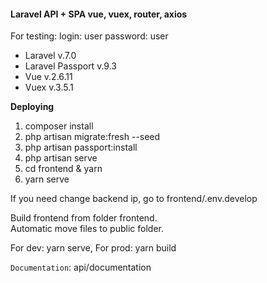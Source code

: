 #### Laravel API + SPA vue, vuex, router, axios ####

For testing:
login: user
password: user

* Laravel v.7.0
* Laravel Passport v.9.3
* Vue v.2.6.11
* Vuex v.3.5.1

**Deploying**
1. composer install
2. php artisan migrate:fresh --seed
3. php artisan passport:install
4. php artisan serve
5. cd frontend & yarn
6. yarn serve

If you need change backend ip, go to frontend/.env.develop

Build frontend from folder frontend.  
Automatic move files to public folder.

For dev: yarn serve,
For prod: yarn build

`Documentation`:
api/documentation
